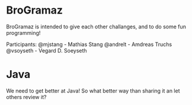 # BroGramaz

BroGramaz is intended to give each other challanges, and to do some fun programming!

Participants:
@mjstang - Mathias Stang
@andrelt - Amdreas Truchs
@vsoyseth - Vegard D. Soeyseth

# Java

We need to get better at Java! So what better way than sharing it an let others review it? 